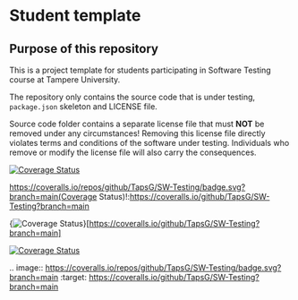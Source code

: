 # Student template

## Purpose of this repository

This is a project template for students participating in Software Testing course
at Tampere University.

The repository only contains the source code that is under testing, `package.json` skeleton
and LICENSE file.

Source code folder contains a separate license file that must **NOT** be removed under any circumstances!
Removing this license file directly violates terms and conditions of the software under testing.
Individuals who remove or modify the license file will also carry the consequences.

[![Coverage Status](https://coveralls.io/repos/github/TapsG/SW-Testing/badge.svg?branch=main)](https://coveralls.io/github/TapsG/SW-Testing?branch=main)

https://coveralls.io/repos/github/TapsG/SW-Testing/badge.svg?branch=main(Coverage Status)!:https://coveralls.io/github/TapsG/SW-Testing?branch=main

{<img src="https://coveralls.io/repos/github/TapsG/SW-Testing/badge.svg?branch=main" alt="Coverage Status" />}[https://coveralls.io/github/TapsG/SW-Testing?branch=main]

<a href='https://coveralls.io/github/TapsG/SW-Testing?branch=main'>
<img src='https://coveralls.io/repos/github/TapsG/SW-Testing/badge.svg?branch=main' alt='Coverage Status' /></a>

.. image:: https://coveralls.io/repos/github/TapsG/SW-Testing/badge.svg?branch=main
:target: https://coveralls.io/github/TapsG/SW-Testing?branch=main
